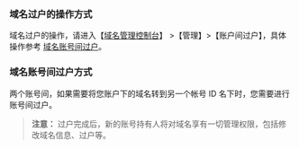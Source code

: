 ### 域名过户的操作方式
 域名过户的操作，请进入【[域名管理控制台](http://console.tce.fsphere.cn/domain/manage?domain=femiwu.cc&tld=.cc&id=70535&expire_time=1502514026&action=manage)】 >【管理】>【账户间过户】，具体操作参考 [域名账号间过户](http://tcecqpoc.fsphere.cn/document/product/242/9692)。

### 域名账号间过户方式
两个账号间，如果需要将您账户下的域名转到另一个帐号 ID 名下时，您需要进行账号间过户。

>**注意：**
过户完成后，新的账号持有人将对域名享有一切管理权限，包括修改域名信息、过户等。



